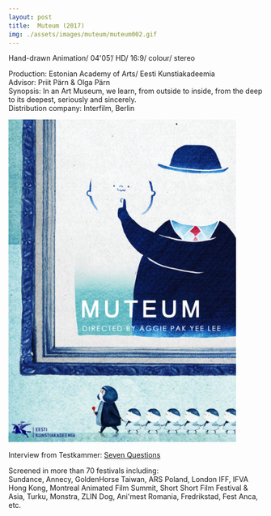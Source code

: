```yaml
---
layout: post
title:  Muteum (2017)
img: ./assets/images/muteum/muteum002.gif
---
```


Hand-drawn Animation/ 04'05’/ HD/ 16:9/ colour/ stereo


Production: Estonian Academy of Arts/ Eesti Kunstiakadeemia  
Advisor: Priit Pärn & Olga Pärn  
Synopsis: In an Art Museum, we learn, from outside to inside,
from the deep to its deepest, seriously and sincerely.  
Distribution company: Interfilm, Berlin  
  
<img src="./assets/images/muteum/muteum001.jpg" alt="Muteum poster" width="450"/>  
  
Interview from Testkammer: [Seven Questions](https://testkammer.com/2018/11/22/sieben-fragen-an-aggie-pak-yee-lee/)  
  
Screened in more than 70 festivals including:  
Sundance, Annecy, GoldenHorse Taiwan, ARS Poland, London IFF,
IFVA Hong Kong, Montreal Animated Film Summit, Short Short Film Festival & Asia,
Turku, Monstra, ZLIN Dog, Ani'mest Romania, Fredrikstad, Fest Anca, etc.
